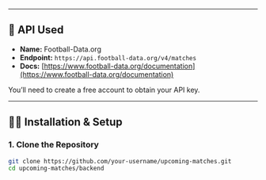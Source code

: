 
---

## 🔐 API Used

- **Name:** Football-Data.org
- **Endpoint:** `https://api.football-data.org/v4/matches`
- **Docs:** [https://www.football-data.org/documentation](https://www.football-data.org/documentation)

You’ll need to create a free account to obtain your API key.

---

## 🧑‍💻 Installation & Setup

### 1. Clone the Repository

```bash
git clone https://github.com/your-username/upcoming-matches.git
cd upcoming-matches/backend
